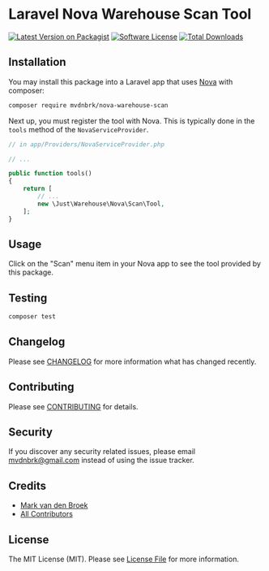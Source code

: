 # Laravel Nova Warehouse Scan Tool

[![Latest Version on Packagist][ico-version]][link-packagist]
[![Software License][ico-license]](LICENSE.md)
[![Total Downloads][ico-downloads]][link-downloads]

## Installation

You may install this package into a Laravel app that uses [Nova](https://nova.laravel.com) with composer:

```bash
composer require mvdnbrk/nova-warehouse-scan
```

Next up, you must register the tool with Nova. This is typically done in the `tools` method of the `NovaServiceProvider`.

```php
// in app/Providers/NovaServiceProvider.php

// ...

public function tools()
{
    return [
        // ...
        new \Just\Warehouse\Nova\Scan\Tool,
    ];
}
```

## Usage

Click on the "Scan" menu item in your Nova app to see the tool provided by this package.

## Testing

```bash
composer test
```

## Changelog

Please see [CHANGELOG](CHANGELOG.md) for more information what has changed recently.

## Contributing

Please see [CONTRIBUTING](.github/CONTRIBUTING.md) for details.

## Security

If you discover any security related issues, please email mvdnbrk@gmail.com instead of using the issue tracker.

## Credits

- [Mark van den Broek][link-author]
- [All Contributors][link-contributors]

## License

The MIT License (MIT). Please see [License File](LICENSE.md) for more information.

[ico-version]: https://img.shields.io/packagist/v/mvdnbrk/nova-warehouse-scan.svg?style=flat-square
[ico-license]: https://img.shields.io/badge/license-MIT-brightgreen.svg?style=flat-square
[ico-downloads]: https://img.shields.io/packagist/dt/mvdnbrk/nova-warehouse-scan.svg?style=flat-square

[link-packagist]: https://packagist.org/packages/mvdnbrk/nova-warehouse-scan
[link-downloads]: https://packagist.org/packages/mvdnbrk/nova-warehouse-scan
[link-author]: https://github.com/mvdnbrk
[link-contributors]: ../../contributors
